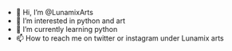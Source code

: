 - 👋 Hi, I’m @LunamixArts
- 👀 I’m interested in python and art
- 🌱 I’m currently learning python
- 📫 How to reach me on twitter or instagram under Lunamix arts

<!---
LunamixArts/LunamixArts is a ✨ special ✨ repository because its `README.md` (this file) appears on your GitHub profile.
You can click the Preview link to take a look at your changes.
--->
